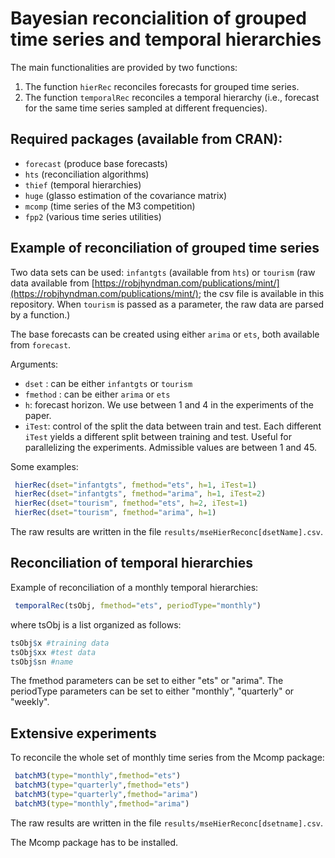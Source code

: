 # Bayesian reconcialition of grouped time series and temporal hierarchies 

The main functionalities are provided by two functions:
1. The function `hierRec` reconciles forecasts for grouped time series.
2. The function `temporalRec` reconciles a temporal hierarchy (i.e., forecast for the same time series sampled at different frequencies).

## Required packages (available from CRAN):
* `forecast` (produce base forecasts)
* `hts` (reconciliation algorithms)
* `thief` (temporal hierarchies)
* `huge` (glasso estimation of the covariance matrix)
* `mcomp` (time series of the M3 competition)
* `fpp2` (various time series utilities)


## Example of reconciliation of grouped time series
Two data sets can be used: `infantgts` (available from `hts`) or `tourism` (raw data available from [https://robjhyndman.com/publications/mint/](https://robjhyndman.com/publications/mint/); the csv file is available in this repository. When  `tourism` is passed as a parameter, the raw data are parsed by a function.)

The base forecasts can be created using either `arima` or `ets`, both available from `forecast`.

Arguments:
* `dset` : can be either `infantgts` or `tourism`
* `fmethod` : can be either `arima` or `ets`
* `h`: forecast horizon. We use between 1 and 4 in the experiments of the paper.
* `iTest`: control of the split the data between train and test. Each different `iTest` yields a different split between training and test. Useful for parallelizing the experiments. Admissible values are between 1 and 45.


Some examples:
```R
 hierRec(dset="infantgts", fmethod="ets", h=1, iTest=1)
 hierRec(dset="infantgts", fmethod="arima", h=1, iTest=2)
 hierRec(dset="tourism", fmethod="ets", h=2, iTest=1)
 hierRec(dset="tourism", fmethod="arima", h=1)
```
The raw results are written in the file `results/mseHierReconc[dsetName].csv`.


## Reconciliation of temporal hierarchies


Example of reconciliation of a monthly temporal hierarchies:

```R
 temporalRec(tsObj, fmethod="ets", periodType="monthly")
```
where tsObj is a list organized as follows:
```R
tsObj$x #training data
tsObj$xx #test data
tsObj$sn #name
```   
The fmethod parameters can be set to either "ets" or "arima".
The periodType parameters can be set to either "monthly", "quarterly" or "weekly".

## Extensive experiments 
To reconcile  the whole set of monthly time series from the Mcomp package:
```R
 batchM3(type="monthly",fmethod="ets")
 batchM3(type="quarterly",fmethod="ets")
 batchM3(type="quarterly",fmethod="arima")
 batchM3(type="monthly",fmethod="arima")
```
The raw results are written in the file `results/mseHierReconc[dsetname].csv`.

The Mcomp package has to be installed.
